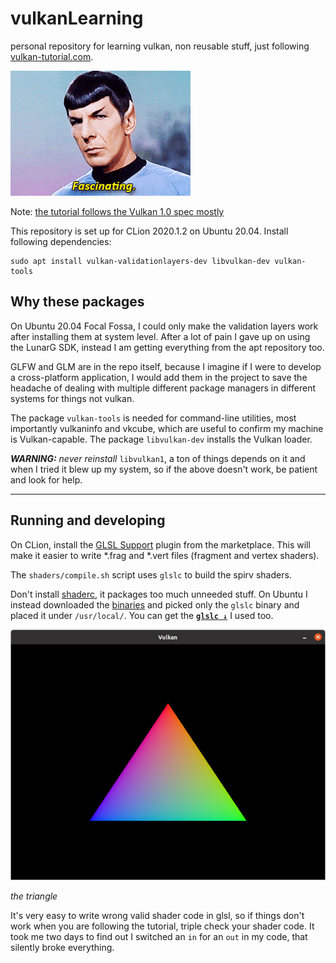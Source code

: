# vulkanLearning
personal repository for learning vulkan, non reusable stuff, just following [vulkan-tutorial.com](https://vulkan-tutorial.com/).

![](images/spock.gif)

Note: [the tutorial follows the Vulkan 1.0 spec mostly](https://www.khronos.org/registry/vulkan/specs/1.0/html/)

This repository is set up for CLion 2020.1.2 on Ubuntu 20.04. Install following dependencies:

    sudo apt install vulkan-validationlayers-dev libvulkan-dev vulkan-tools
    
## Why these packages

On Ubuntu 20.04 Focal Fossa, I could only make the validation layers work after installing them at system level. 
After a lot of pain I gave up on using the LunarG SDK, instead I am getting everything from the apt repository too. 

GLFW and GLM are in the repo itself, because I imagine if I were to develop a cross-platform application, I would add them
in the project to save the headache of dealing with multiple different package managers in different systems for things 
not vulkan. 

The package `vulkan-tools` is needed for command-line utilities, most importantly vulkaninfo and vkcube, which are useful to confirm my machine is Vulkan-capable.
The package `libvulkan-dev` installs the Vulkan loader.

***WARNING:*** *never reinstall* `libvulkan1`, a ton of things depends on it and when I tried it blew up my system, so if 
the above doesn't work, be patient and look for help.    

---

## Running and developing

On CLion, install the [GLSL Support](https://plugins.jetbrains.com/plugin/6993-glsl-support) plugin from the marketplace.
This will make it easier to write *.frag and *.vert files (fragment and vertex shaders).

The `shaders/compile.sh` script uses `glslc` to build the spirv shaders.

Don't install [shaderc](https://github.com/google/shaderc), it packages too much unneeded stuff. On Ubuntu I instead downloaded the [binaries](https://storage.googleapis.com/shaderc/badges/build_link_linux_clang_release.html)
and picked only the `glslc` binary and placed it under `/usr/local/`. You can get the  [**`glslc ↓`**](https://drive.google.com/uc?export=download&confirm=c8GS&id=1koFW-DJjkRWG5IMBVgz7rsDUaZRIWVyP)  I used too.

![](images/the_triangle.png)

*the triangle*

It's very easy to write wrong valid shader code in glsl, so if things don't work when you are following the tutorial, triple check your shader code. It took me two days to find out I switched an `in` for an `out` in my code, that silently broke everything.
